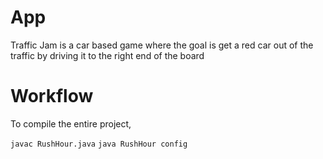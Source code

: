 #
App
==============

Traffic Jam is a car based game where the goal is get a red car out of the traffic by driving it to the right end of the board


Workflow
========

To compile the entire project,

```javac RushHour.java```
```java RushHour config```





